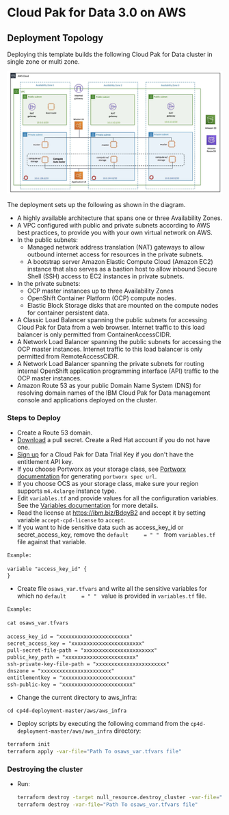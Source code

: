 
# Cloud Pak for Data 3.0 on AWS

## Deployment Topology

Deploying this template builds the following Cloud Pak for Data cluster in single zone or multi zone.

![Alt text](images/aws-multi-zone.jpg)

The deployment sets up the following as shown in the diagram.
 - A highly available architecture that spans one or three Availability Zones.
 - A VPC configured with public and private subnets according to AWS best practices, to provide you with your own virtual network on AWS.
 - In the public subnets:
   - Managed network address translation (NAT) gateways to allow outbound internet access for resources in the private subnets.
   - A bootstrap server Amazon Elastic Compute Cloud (Amazon EC2) instance that also serves as a bastion host to allow inbound Secure Shell (SSH) access to EC2 instances in private subnets.
 - In the private subnets:
   - OCP master instances up to three Availability Zones
   - OpenShift Container Platform (OCP) compute nodes.
   - Elastic Block Storage disks that are mounted on the compute nodes for container persistent data.
 - A Classic Load Balancer spanning the public subnets for accessing Cloud Pak for Data from a web browser. Internet traffic to this load balancer is only permitted from ContainerAccessCIDR.
 - A Network Load Balancer spanning the public subnets for accessing the OCP master instances. Internet traffic to this load balancer is only permitted from RemoteAccessCIDR.
 - A Network Load Balancer spanning the private subnets for routing internal OpenShift application programming interface (API) traffic to the OCP master instances.
 - Amazon Route 53 as your public Domain Name System (DNS) for resolving domain names of the IBM Cloud Pak for Data management console and applications deployed on the cluster.


### Steps to Deploy

* Create a Route 53 domain.
* [Download](https://cloud.redhat.com/openshift/install/pull-secret) a pull secret. Create a Red Hat account if you do not have one.
* [Sign up](https://www.ibm.com/account/reg/us-en/signup?formid=urx-42212) for a Cloud Pak for Data Trial Key if you don't have the entitlement API key.
* If you choose Portworx as your storage class, see [Portworx documentation](PORTWORX.md) for generating `portworx spec url`.
* If you choose OCS as your storage class, make sure your region supports `m4.4xlarge` instance type. 
* Edit `variables.tf` and provide values for all the configuration variables. See the [Variables documentation](VARIABLES.md) for more details.
* Read the license at https://ibm.biz/BdqyB2 and accept it by setting variable `accept-cpd-license` to `accept`.
* If you want to hide sensitive data such as access_key_id or secret_access_key, remove the `default     = " " ` from `variables.tf` file against that variable.
```
Example:

variable "access_key_id" {
}
```
* Create file `osaws_var.tfvars` and write all the sensitive variables for which no `default     = " " ` value is provided in `variables.tf` file.
```
Example:

cat osaws_var.tfvars

access_key_id = "xxxxxxxxxxxxxxxxxxxxxxx"
secret_access_key = "xxxxxxxxxxxxxxxxxxxxxxx"
pull-secret-file-path = "xxxxxxxxxxxxxxxxxxxxxxx"
public_key_path = "xxxxxxxxxxxxxxxxxxxxxxx"
ssh-private-key-file-path = "xxxxxxxxxxxxxxxxxxxxxxx"
dnszone = "xxxxxxxxxxxxxxxxxxxxxxx"
entitlementkey = "xxxxxxxxxxxxxxxxxxxxxxx"
ssh-public-key = "xxxxxxxxxxxxxxxxxxxxxxx"
```
* Change the current directory to aws_infra:
```
cd cp4d-deployment-master/aws/aws_infra
```
* Deploy scripts by executing the following command from the `cp4d-deployment-master/aws/aws_infra` directory:
```bash
terraform init
terraform apply -var-file="Path To osaws_var.tfvars file"
```


### Destroying the cluster
* Run:
  ```bash
  terraform destroy -target null_resource.destroy_cluster -var-file="Path To osaws_var.tfvars file"
  terraform destroy -var-file="Path To osaws_var.tfvars file"
  ```
